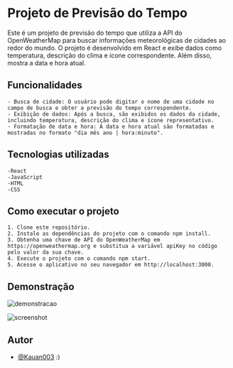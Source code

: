 
# Projeto de Previsão do Tempo

Este é um projeto de previsão do tempo que utiliza a API do OpenWeatherMap para buscar informações meteorológicas de cidades ao redor do mundo. O projeto é desenvolvido em React e exibe dados como temperatura, descrição do clima e ícone correspondente. Além disso, mostra a data e hora atual.


## Funcionalidades
    - Busca de cidade: O usuário pode digitar o nome de uma cidade no campo de busca e obter a previsão do tempo correspondente.
    - Exibição de dados: Após a busca, são exibidos os dados da cidade, incluindo temperatura, descrição do clima e ícone representativo.
    - Formatação de data e hora: A data e hora atual são formatadas e mostradas no formato "dia mês ano | hora:minuto".


## Tecnologias utilizadas

    -React
    -JavaScript
    -HTML
    -CSS

## Como executar o projeto

    1. Clone este repositório.
    2. Instale as dependências do projeto com o comando npm install.
    3. Obtenha uma chave de API do OpenWeatherMap em https://openweathermap.org e substitua a variável apiKey no código pelo valor da sua chave.
    4. Execute o projeto com o comando npm start.
    5. Acesse o aplicativo no seu navegador em http://localhost:3000.

## Demonstração

![demonstracao](https://github.com/Kauan003/Weather-app/assets/110732813/abe32545-aecc-493d-b59b-a0dccad61929)

![screenshot](https://github.com/Kauan003/Weather-app/assets/110732813/b6559781-ba9a-4b1a-951f-1c41a8708e9d)



## Autor

- [@Kauan003](https://github.com/Kauan003) :)

